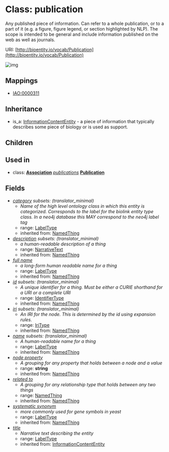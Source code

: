 # Class: publication


Any published piece of information. Can refer to a whole publication, or to a part of it (e.g. a figure, figure legend, or section highlighted by NLP). The scope is intended to be general and include information published on the web as well as journals.

URI: [http://bioentity.io/vocab/Publication](http://bioentity.io/vocab/Publication)

![img](http://yuml.me/diagram/nofunky;dir:TB/class/\[Publication|id(i):identifier_type%20%3F;name(i):label_type%20%3F;category(i):label_type%20%3F;node_property(i):string%20%3F;iri(i):iri_type%20%3F;full_name(i):label_type%20%3F;description(i):narrative_text%20%3F;systematic_synonym(i):label_type%20%3F;title(i):label_type%20%3F]-%20related%20to(i)%20%3F>\[NamedThing],%20\[InformationContentEntity]^-\[Publication])
## Mappings

 * [IAO:0000311](http://purl.obolibrary.org/obo/IAO_0000311)
## Inheritance

 *  is_a: [InformationContentEntity](InformationContentEntity.md) - a piece of information that typically describes some piece of biology or is used as support.
## Children

## Used in

 *  class: **[Association](Association.md)** *[publications](publications.md)* **[Publication](Publication.md)**
## Fields

 * _[category](category.md) *subsets*: (translator_minimal)_
    * _Name of the high level ontology class in which this entity is categorized. Corresponds to the label for the biolink entity type class. In a neo4j database this MAY correspond to the neo4j label tag_
    * range: [LabelType](LabelType.md)
    * inherited from: [NamedThing](NamedThing.md)
 * _[description](description.md) *subsets*: (translator_minimal)_
    * _a human-readable description of a thing_
    * range: [NarrativeText](NarrativeText.md)
    * inherited from: [NamedThing](NamedThing.md)
 * _[full name](full_name.md)_
    * _a long-form human readable name for a thing_
    * range: [LabelType](LabelType.md)
    * inherited from: [NamedThing](NamedThing.md)
 * _[id](id.md) *subsets*: (translator_minimal)_
    * _A unique identifier for a thing. Must be either a CURIE shorthand for a URI or a complete URI_
    * range: [IdentifierType](IdentifierType.md)
    * inherited from: [NamedThing](NamedThing.md)
 * _[iri](iri.md) *subsets*: (translator_minimal)_
    * _An IRI for the node. This is determined by the id using expansion rules._
    * range: [IriType](IriType.md)
    * inherited from: [NamedThing](NamedThing.md)
 * _[name](name.md) *subsets*: (translator_minimal)_
    * _A human-readable name for a thing_
    * range: [LabelType](LabelType.md)
    * inherited from: [NamedThing](NamedThing.md)
 * _[node property](node_property.md)_
    * _A grouping for any property that holds between a node and a value_
    * range: **string**
    * inherited from: [NamedThing](NamedThing.md)
 * _[related to](related_to.md)_
    * _A grouping for any relationship type that holds between any two things_
    * range: [NamedThing](NamedThing.md)
    * inherited from: [NamedThing](NamedThing.md)
 * _[systematic synonym](systematic_synonym.md)_
    * _more commonly used for gene symbols in yeast_
    * range: [LabelType](LabelType.md)
    * inherited from: [NamedThing](NamedThing.md)
 * _[title](title.md)_
    * _Narrative text describing the entity_
    * range: [LabelType](LabelType.md)
    * inherited from: [InformationContentEntity](InformationContentEntity.md)
